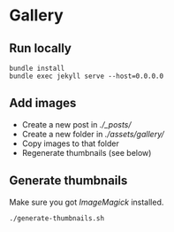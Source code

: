 # Gallery

## Run locally

```
bundle install
bundle exec jekyll serve --host=0.0.0.0
```

## Add images

- Create a new post in *./_posts/*
- Create a new folder in *./assets/gallery/*
- Copy images to that folder
- Regenerate thumbnails (see below)

## Generate thumbnails

Make sure you got *ImageMagick* installed.

```
./generate-thumbnails.sh
```
